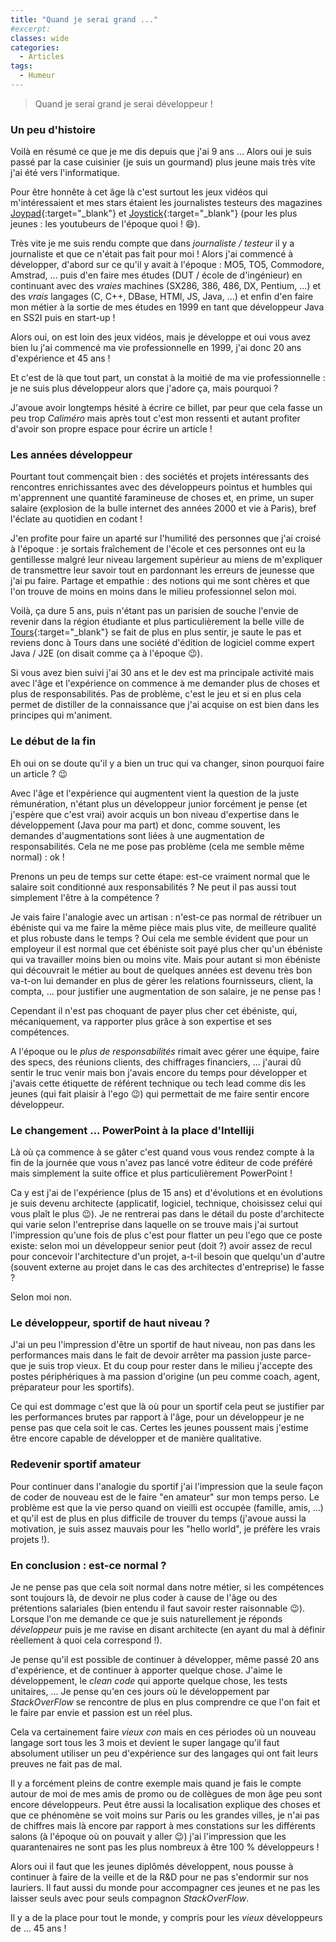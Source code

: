 ```yaml
---
title: "Quand je serai grand ..."
#excerpt: 
classes: wide
categories:
  - Articles
tags:
  - Humeur 
---
```

> Quand je serai grand je serai développeur !

### Un peu d'histoire
Voilà en résumé ce que je me dis depuis que j'ai 9 ans ... Alors oui je suis passé par la case cuisinier (je suis un gourmand) plus jeune mais très vite j'ai été vers l'informatique.

Pour être honnête à cet âge là c'est surtout les jeux vidéos qui m'intéressaient et mes stars étaient les journalistes testeurs des magazines [Joypad](https://fr.wikipedia.org/wiki/Joypad_(magazine)){:target="_blank"} et [Joystick](https://fr.wikipedia.org/wiki/Joystick_(magazine)){:target="_blank"} (pour les plus jeunes : les youtubeurs de l'époque quoi ! :smile:).

Très vite je me suis rendu compte que dans *journaliste / testeur* il y a journaliste et que ce n'était pas fait pour moi !
Alors j'ai commencé à développer, d'abord sur ce qu'il y avait à l'époque : MO5, TO5, Commodore, Amstrad, ... puis d'en faire mes études (DUT / école de d'ingénieur) en continuant avec des *vraies* machines (SX286, 386, 486, DX, Pentium, ...) et des *vrais* langages (C, C++, DBase, HTMl, JS, Java, ...) et enfin d'en faire mon métier à la sortie de mes études en 1999 en tant que développeur Java en SS2I puis en start-up !

Alors oui, on est loin des jeux vidéos, mais je développe et oui vous avez bien lu j'ai commencé ma vie professionnelle en 1999, j'ai donc 20 ans d'expérience et 45 ans !

Et c'est de là que tout part, un constat à la moitié de ma vie professionnelle : je ne suis plus développeur alors que j'adore ça, mais pourquoi ?

J'avoue avoir longtemps hésité à écrire ce billet, par peur que cela fasse un peu trop *Caliméro* mais après tout c'est mon ressenti et autant profiter d'avoir son propre espace pour écrire un article !

### Les années développeur
Pourtant tout commençait bien : des sociétés et projets intéressants des rencontres enrichissantes avec des développeurs pointus et humbles qui m'apprennent une quantité faramineuse de choses et, en prime, un super salaire (explosion de la bulle internet des années 2000 et vie à Paris), bref l'éclate au quotidien en codant !

J'en profite pour faire un aparté sur l'humilité des personnes que j'ai croisé à l'époque : je sortais fraîchement de l'école et ces personnes ont eu la gentillesse malgré leur niveau largement supérieur au miens de m'expliquer de transmettre leur savoir tout en pardonnant les erreurs de jeunesse que j'ai pu faire. Partage et empathie : des notions qui me sont chères et que l'on trouve de moins en moins dans le milieu professionnel selon moi. 

Voilà, ça dure 5 ans, puis n'étant pas un parisien de souche l'envie de revenir dans la région étudiante et plus particulièrement la belle ville de [Tours](https://www.tours.fr/){:target="_blank"} se fait de plus en plus sentir, je saute le pas et reviens donc à Tours dans une société d'édition de logiciel comme expert Java / J2E (on disait comme ça à l'époque :wink:).

Si vous avez bien suivi j'ai 30 ans et le dev est ma principale activité mais avec l'âge et l'expérience on commence à me demander plus de choses et plus de responsabilités. Pas de problème, c'est le jeu et si en plus cela permet de distiller de la connaissance que j'ai acquise on est bien dans les principes qui m'animent.

### Le début de la fin
Eh oui on se doute qu'il y a bien un truc qui va changer, sinon pourquoi faire un article ? :wink:

Avec l'âge et l'expérience qui augmentent vient la question de la juste rémunération, n'étant plus un développeur junior forcément je pense (et j'espère que c'est vrai) avoir acquis un bon niveau d'expertise dans le développement (Java pour ma part) et donc, comme souvent, les demandes d'augmentations sont liées à une augmentation de responsabilités. Cela ne me pose pas problème (cela me semble même normal) : ok !

Prenons un peu de temps sur cette étape: est-ce vraiment normal que le salaire soit conditionné aux responsabilités ? Ne peut il pas aussi tout simplement l'être à la compétence ? 

Je vais faire l'analogie avec un artisan : n'est-ce pas normal de rétribuer un ébéniste qui va me faire la même pièce mais plus vite, de meilleure qualité et plus robuste dans le temps ? Oui cela me semble évident que pour un employeur il est normal que cet ébéniste soit payé plus cher qu'un ébéniste qui va travailler moins bien ou moins vite. Mais pour autant si mon ébéniste qui découvrait le métier au bout de quelques années est devenu très bon va-t-on lui demander en plus de gérer les relations fournisseurs, client, la compta, ... pour justifier une augmentation de son salaire, je ne pense pas !

Cependant il n'est pas choquant de payer plus cher cet ébéniste, qui, mécaniquement, va rapporter plus grâce à son expertise et ses compétences.

A l'époque ou le *plus de responsabilités* rimait avec gérer une équipe, faire des specs, des réunions clients, des chiffrages financiers, ... j'aurai dû sentir le truc venir mais bon j'avais encore du temps pour développer et j'avais cette étiquette de référent technique ou tech lead comme dis les jeunes (qui fait plaisir à l'ego :wink:) qui permettait de me faire sentir encore développeur.

### Le changement ... PowerPoint à la place d'Intelliji
Là où ça commence à se gâter c'est quand vous vous rendez compte à la fin de la journée que vous n'avez pas lancé votre éditeur de code préféré mais simplement la suite office et plus particulièrement PowerPoint !

Ca y est j'ai de l'expérience (plus de 15 ans) et d'évolutions et en évolutions je suis devenu architecte (applicatif, logiciel, technique, choisissez celui qui vous plaît le plus :wink:). Je ne rentrerai pas dans le détail du poste d'architecte qui varie selon l'entreprise dans laquelle on se trouve mais j'ai surtout l'impression qu'une fois de plus c'est pour flatter un peu l'ego que ce poste existe: selon moi un développeur senior peut (doit ?) avoir assez de recul pour concevoir l'architecture d'un projet, a-t-il besoin que quelqu'un d'autre (souvent externe au projet dans le cas des architectes d'entreprise) le fasse ?

Selon moi non.

### Le développeur, sportif de haut niveau ?
J'ai un peu l'impression d'être un sportif de haut niveau, non pas dans les performances mais dans le fait de devoir arrêter ma passion juste parce-que je suis trop vieux. Et du coup pour rester dans le milieu j'accepte des postes périphériques à ma passion d'origine (un peu comme coach, agent, préparateur pour les sportifs).

Ce qui est dommage c'est que là où pour un sportif cela peut se justifier par les performances brutes par rapport à l'âge, pour un développeur je ne pense pas que cela soit le cas. Certes les jeunes poussent mais j'estime être encore capable de développer et de manière qualitative.

### Redevenir sportif amateur
Pour continuer dans l'analogie du sportif j'ai l'impression que la seule façon de coder de nouveau est de le faire "en amateur" sur mon temps perso. Le problème est que la vie perso quand on vieilli est occupée (famille, amis, ...) et qu'il est de plus en plus difficile de trouver du temps (j'avoue aussi la motivation, je suis assez mauvais pour les "hello world", je préfère les vrais projets !).

### En conclusion : est-ce normal ?
Je ne pense pas que cela soit normal dans notre métier, si les compétences sont toujours là, de devoir ne plus coder à cause de l'âge ou des prétentions salariales (bien entendu il faut savoir rester raisonnable :wink:).
Lorsque l'on me demande ce que je suis naturellement je réponds *développeur* puis je me ravise en disant architecte (en ayant du mal à définir réellement à quoi cela correspond !).

Je pense qu'il est possible de continuer à développer, même passé 20 ans d'expérience, et de continuer à apporter quelque chose. J'aime le développement, le *clean code* qui apporte quelque chose, les tests unitaires, ... Je pense qu'en ces jours où le développement par *StackOverFlow* se rencontre de plus en plus comprendre ce que l'on fait et le faire par envie et passion est un réel plus.

Cela va certainement faire *vieux con* mais en ces périodes où un nouveau langage sort tous les 3 mois et devient le super langage qu'il faut absolument utiliser un peu d'expérience sur des langages qui ont fait leurs preuves ne fait pas de mal.

Il y a forcément pleins de contre exemple mais quand je fais le compte autour de moi de mes amis de promo ou de collègues de mon âge peu sont encore développeurs. Peut être aussi la localisation explique des choses et que ce phénomène se voit moins sur Paris ou les grandes villes, je n'ai pas de chiffres mais là encore par rapport à mes constations sur les différents salons (à l'époque où on pouvait y aller :wink:) j'ai l'impression que les quarantenaires ne sont pas les plus nombreux à être 100 % développeurs !

Alors oui il faut que les jeunes diplômés développent, nous pousse à continuer à faire de la veille et de la R&D pour ne pas s'endormir sur nos lauriers. Il faut aussi du monde pour accompagner ces jeunes et ne pas les laisser seuls avec pour seuls compagnon *StackOverFlow*.

Il y a de la place pour tout le monde, y compris pour les *vieux* développeurs de ... 45 ans !
